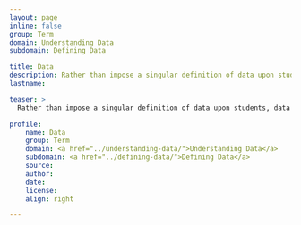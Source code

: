 ```yaml
---
layout: page
inline: false
group: Term
domain: Understanding Data
subdomain: Defining Data

title: Data
description: Rather than impose a singular definition of data upon students, data in this toolkit is presented from a variety of perspectives to highlight its relations to bodies, ethics, rhetoric, and power.
lastname: 

teaser: >
  Rather than impose a singular definition of data upon students, data in this toolkit is presented from a variety of perspectives to highlight its relations to bodies, ethics, rhetoric, and power.

profile:
    name: Data
    group: Term
    domain: <a href="../understanding-data/">Understanding Data</a>
    subdomain: <a href="../defining-data/">Defining Data</a>
    source: 
    author: 
    date: 
    license: 
    align: right

---
```

